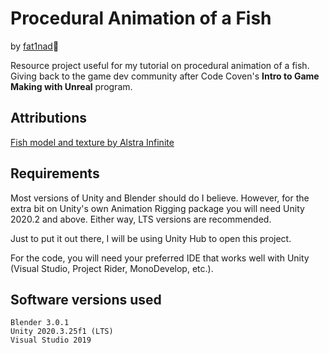 # Procedural Animation of a Fish
by [fat1nad](https://github.com/fat1nad)🖤 

Resource project useful for my tutorial on procedural animation of a fish. Giving back to the game dev community after Code Coven's **Intro to Game Making with Unreal** program.

## Attributions
[Fish model and texture by Alstra Infinite](https://alstrainfinite.itch.io/fish)

## Requirements
Most versions of Unity and Blender should do I believe. However, for the extra bit on Unity's own Animation Rigging package you will need Unity 2020.2 and above. Either way, LTS versions are recommended.

Just to put it out there, I will be using Unity Hub to open this project.

For the code, you will need your preferred IDE that works well with Unity (Visual Studio, Project Rider, MonoDevelop, etc.).

## Software versions used

    Blender 3.0.1
    Unity 2020.3.25f1 (LTS)
    Visual Studio 2019
